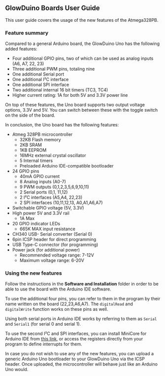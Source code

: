 ## GlowDuino Boards User Guide
This user guide covers the usage of the new features of the Atmega328PB.

### Feature summary
Compared to a general Arduino board, the GlowDuino Uno has the following added 
features:
- Four additional GPIO pins, two of which can be used as analog inputs (A6, A7, 22, 23)
- Three additional PWM pins, totaling nine
- One additional Serial port
- One additional I²C interface
- One additional SPI interface
- Two additional internal 16 bit timers (TC3, TC4)
- Higher current rating: 1A for both 5V and 3.3V power line

On top of these features, the Uno board supports two output voltage options, 3.3V and 
5V. You can switch between these with the toggle switch on the side of the board.

In conclusion, the Uno board has the following features:
- Atmeg 328PB microcontroller
	- 32KB Flash memory
	- 2KB SRAM
	- 1KB EEPROM
	- 16MHz external crystal oscillator
	- 5 Internal timers
	- Preloaded Arduino IDE-compatible bootloader
- 24 GPIO pins
	- 40mA GPIO current
	- 8 Analog inputs (A0-7)
	- 9 PWM outputs	(0,1,2,3,5,6,9,10,11)
	- 2 Serial ports (0,1, 11,12)
	- 2 I²C interfaces (A5,A4, 22,23)
	- 2 SPI interfaces (10,11,12,13, A0,A1,A6,A7)
- Switchable GPIO voltage (5V, 3.3V)
- High power 5V and 3.3V rail
	- 1A Max
- 20 GPIO indicator LEDs
	- 665K MAX input resistance
- CH340 USB- Serial converter (Serial 0)
- 6pin ICSP header for direct programming
- USB Type-C connector (for programming)
- Power jack (for additional power)
	- Recommended voltage range: 7-12V
	- Maximum voltage range: 6-20V

### Using the new features
Follow the instructions in the **Software and Installation** folder in order to be 
able to use the board with the Arduino IDE software.

To use the additional four pins, you can refer to them in the program by their name 
written on the board (22,23,A6,A7). The `digitalRead` and `digitalWrite` function 
works on these pins as well.

Using both serial ports in Arduino IDE works by referring to them as `Serial` and 
`Serial1` (for serial 0 and serial 1).

To use the second I²C and SPI interfaces, you can install MiniCore for Arduino IDE 
from [this link](https://github.com/MCUdude/MiniCore), or access the registers 
directly from your program to define interrupts for them.

In case you do not wish to use any of the new features, you can upload a generic 
Arduino Uno bootloader to your GlowDuino Uno via the ICSP header. Once uploaded, the
microcontroller will behave just like an Arduino Uno would.
